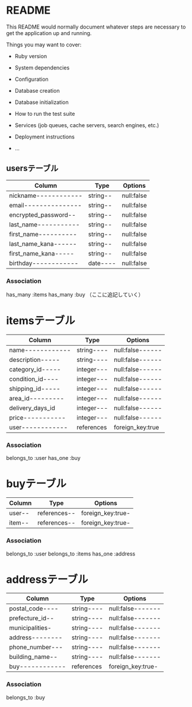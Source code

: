 # README

This README would normally document whatever steps are necessary to get the
application up and running.

Things you may want to cover:

* Ruby version

* System dependencies

* Configuration

* Database creation

* Database initialization

* How to run the test suite

* Services (job queues, cache servers, search engines, etc.)

* Deployment instructions

* ...

## usersテーブル 

|Column|Type|Options|
| ------ | ---------- | ------------------------------ |
|nickname------------|string--|null:false|
|email---------------|string--|null:false|
|encrypted_password--|string--|null:false|
|last_name-----------|string--|null:false|
|first_name----------|string--|null:false|
|last_name_kana------|string--|null:false|
|first_name_kana-----|string--|null:false|
|birthday------------|date----|null:false|
### Association
has_many :items
has_many :buy
（ここに追記していく）

# itemsテーブル 
|Column|Type|Options|
| ------ | ---------- | ------------------------------ |
|name------------|string----|null:false------|
|description-----|string----|null:false------|
|category_id-----|integer---|null:false------|
|condition_id----|integer---|null:false------|
|shipping_id-----|integer---|null:false------|
|area_id---------|integer---|null:false------|
|delivery_days_id|integer---|null:false------|
|price-----------|integer---|null:false------|
|user------------|references|foreign_key:true|
### Association
belongs_to :user
has_one :buy

# buyテーブル 
|Column|Type|Options|
| ------ | ---------- | ------------------------------ |
|user--|references--|foreign_key:true-|
|item--|references--|foreign_key:true-|
### Association
belongs_to :user
belongs_to :items
has_one :address

# addressテーブル 
|Column|Type|Options|
| ------ | ---------- | ------------------------------ |
|postal_code----|string----|null:false-------|
|prefecture_id--|string----|null:false-------|
|municipalities-|string----|null:false-------|
|address--------|string----|null:false-------|
|phone_number---|string----|null:false-------|
|building_name--|string----|null:false-------|
|buy------------|references|foreign_key:true-|

### Association
belongs_to :buy